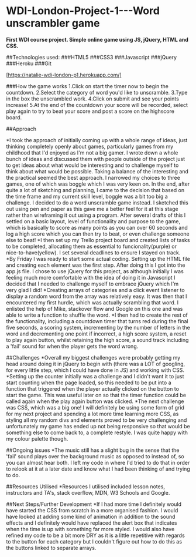 # WDI-London-Project-1---Word unscrambler game
**First WDI course project. Simple online game using JS, jQuery, HTML and CSS.**

##Technologies used:
###HTML5
###CSS3
###Javascript
###jQuery
###Heroku
###Git

[https://natalie-wdi-london-p1.herokuapp.com/]

###How the game works
1.Click on start the timer now to begin the countdown.
2.Select the category of word you'd like to unscramble.
3.Type in the box the unscrambled work.
4.Click on submit and see your points increase! 
5.At the end of the countdown your score will be recorded, select play again to try to beat your score and post a score on the highscore board.

##Approach
 
*I took the approach of initially coming up with a whole range of ideas, just thinking completely openly about games, particularly games from my childhood that I'd enjoyed as I'm not a big gamer. I wrote down a whole bunch of ideas and discussed them with people outside of the project just to get ideas about what would be interesting and to challenge myself to think about what would be possible. Taking a balance of the interesting and the practical seemed the best approach. I narrowed my choices to three games, one of which was boggle which I was very keen on. In the end, after quite a lot of sketching and planning, I came to the decision that based on the time frame and my current skill level, boggle was a bit too big a challenge. I decided to do a word unscramble game instead. I sketched this out using pen and paper as this gave me a better feel for it at this stage rather than wireframing it out using a program. After several drafts of this I settled on a basic layout, level of functionality and purpose to the game, which is basically to score as many points as you can over 60 seconds and log a high score which you can then try to beat, or even challenge someone else to beat!
*I then set up my Trello project board and created lists of tasks to be completed, allocating them as essential to funcionality(purple) or nice-to-have(yellow). I set several deadlines to ensure I stayed on track. 
*By Friday I was ready to start some actual coding. Setting up the HTML file and creating each element was the first step. After doing this I got into the app.js file. I chose to use jQuery for this project, as although initially I was feeling much more comfortable with the idea of doing it in Javascript I decided that I needed to challenge myself to embrace jQuery which I'm very glad I did!
*Creating arrays of categories and a click event listener to display a random word from the array was relatively easy. It was then that I encountered my first hurdle, which was actually scrambling that word. I enlisted the help of Mike, stackover flow and Google on this one and was able to write a function to shuffle the word. 
*I then had to create the rest of the functionality, including a countdown timer that turns red during the final five seconds, a scoring system, incrementing by the number of letters in the word and decrementing one point if incorrect, a high score system, a reset to play again button, whilst retaining the high score, a sound track including a 'fail' sound for when the player gets the word wrong.

##Challenges
*Overall my biggest challenges were probably getting my head around doing it in jQuery to begin with (there was a LOT of googling, for every little step, which I could have done in JS) and working with CSS.
*Setting up the counter initially was a challenge and I didn't want it to just start counting when the page loaded, so this needed to be put into a function that triggered when the player actually clicked on the button to start the game. This was useful later on so that the timer function could be called again when the play again button was clicked. 
*The next challenge was CSS, which was a big one! I will definitely be using some form of grid for my next project and spending a lot more time learning more CSS, as styling all my random divs and elements proved to be very challenging and unfortunately my game has ended up not being responsive so that would be something else to come back to, a complete restyle. I was quite happy with my colour palette though. 

##Ongoing issues
*The music still has a slight bug in the sense that the 'fail' sound plays over the background music as opposed to instead of, so you can almost hear both. I left my code in where I'd tried to do that in order to relook at it at a later date and know what I had been thinking of and trying to do. 

##Resources Utilised
*Resources I utilised included lesson notes, instructors and TA's, stack overflow, MDN, W3 Schools and Google.

##Next Steps/Further Development
*If I had more time I definitely would have started the CSS from scratch in a more organised fashion. I would have looked at adding some kind of animation in addition to the sound effects and I definitely would have replaced the alert box that indicates when the time is up with something far more styled. I would also have refined my code to be a bit more DRY as it is a little repetitive with regards to the button for each category but I couldn't figure out how to do this as the buttons linked to separate arrays.



